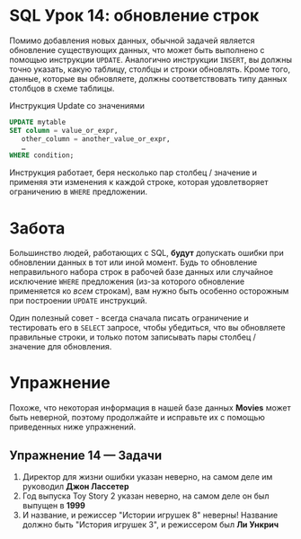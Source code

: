 
# SQL Урок 14: обновление строк

Помимо добавления новых данных, обычной задачей является обновление существующих данных, что может быть выполнено с помощью инструкции  `UPDATE`. Аналогично инструкции  `INSERT`, вы должны точно указать, какую таблицу, столбцы и строки обновлять. Кроме того, данные, которые вы обновляете, должны соответствовать типу данных столбцов в схеме таблицы.

Инструкция Update со значениями
``` sql
UPDATE mytable 
SET column = value_or_expr, 
   other_column = another_value_or_expr,
   … 
WHERE condition;
```
Инструкция работает, беря несколько пар столбец / значение и применяя эти изменения к каждой строке, которая удовлетворяет ограничению в  `WHERE`  предложении.

# Забота

Большинство людей, работающих с SQL,  **будут**  допускать ошибки при обновлении данных в тот или иной момент. Будь то обновление неправильного набора строк в рабочей базе данных или случайное исключение  `WHERE`  предложения (из-за которого обновление применяется ко  _всем_  строкам), вам нужно быть особенно осторожным при построении  `UPDATE`  инструкций.

Один полезный совет - всегда сначала писать ограничение и тестировать его в  `SELECT`  запросе, чтобы убедиться, что вы обновляете правильные строки, и только потом записывать пары столбец / значение для обновления.

# Упражнение

Похоже, что некоторая информация в нашей базе данных  **Movies**  может быть неверной, поэтому продолжайте и исправьте их с помощью приведенных ниже упражнений.
## Упражнение 14 —  Задачи

1.  Директор для жизни ошибки указан неверно, на самом деле им руководил  **Джон Лассетер**
2.  Год выпуска Toy Story 2 указан неверно, на самом деле он был выпущен в  **1999**
3.  И название, и режиссер "Истории игрушек 8" неверны! Название должно быть "История игрушек 3", и режиссером был  **Ли Ункрич**